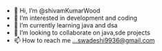 - 👋 Hi, I’m @shivamKumarWood
- 👀 I’m interested in development and coding
- 🌱 I’m currently learning java and dsa
- 💞️ I’m looking to collaborate on java,sde projects
- 📫 How to reach me ...swadeshi9936@gmail.com

<!---
shivamKumarWood/shivamKumarWood is a ✨ special ✨ repository because its `README.md` (this file) appears on your GitHub profile.
You can click the Preview link to take a look at your changes.
--->
